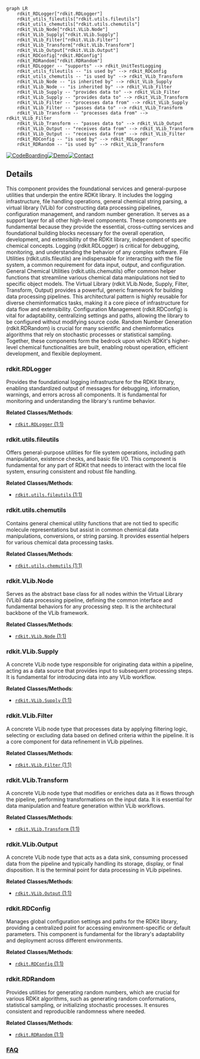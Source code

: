 ```mermaid
graph LR
    rdkit_RDLogger["rdkit.RDLogger"]
    rdkit_utils_fileutils["rdkit.utils.fileutils"]
    rdkit_utils_chemutils["rdkit.utils.chemutils"]
    rdkit_VLib_Node["rdkit.VLib.Node"]
    rdkit_VLib_Supply["rdkit.VLib.Supply"]
    rdkit_VLib_Filter["rdkit.VLib.Filter"]
    rdkit_VLib_Transform["rdkit.VLib.Transform"]
    rdkit_VLib_Output["rdkit.VLib.Output"]
    rdkit_RDConfig["rdkit.RDConfig"]
    rdkit_RDRandom["rdkit.RDRandom"]
    rdkit_RDLogger -- "supports" --> rdkit_UnitTestLogging
    rdkit_utils_fileutils -- "is used by" --> rdkit_RDConfig
    rdkit_utils_chemutils -- "is used by" --> rdkit_VLib_Transform
    rdkit_VLib_Node -- "is inherited by" --> rdkit_VLib_Supply
    rdkit_VLib_Node -- "is inherited by" --> rdkit_VLib_Filter
    rdkit_VLib_Supply -- "provides data to" --> rdkit_VLib_Filter
    rdkit_VLib_Supply -- "provides data to" --> rdkit_VLib_Transform
    rdkit_VLib_Filter -- "processes data from" --> rdkit_VLib_Supply
    rdkit_VLib_Filter -- "passes data to" --> rdkit_VLib_Transform
    rdkit_VLib_Transform -- "processes data from" --> rdkit_VLib_Filter
    rdkit_VLib_Transform -- "passes data to" --> rdkit_VLib_Output
    rdkit_VLib_Output -- "receives data from" --> rdkit_VLib_Transform
    rdkit_VLib_Output -- "receives data from" --> rdkit_VLib_Filter
    rdkit_RDConfig -- "is used by" --> rdkit_RDLogger
    rdkit_RDRandom -- "is used by" --> rdkit_VLib_Transform
```

[![CodeBoarding](https://img.shields.io/badge/Generated%20by-CodeBoarding-9cf?style=flat-square)](https://github.com/CodeBoarding/CodeBoarding)[![Demo](https://img.shields.io/badge/Try%20our-Demo-blue?style=flat-square)](https://www.codeboarding.org/demo)[![Contact](https://img.shields.io/badge/Contact%20us%20-%20contact@codeboarding.org-lightgrey?style=flat-square)](mailto:contact@codeboarding.org)

## Details

This component provides the foundational services and general-purpose utilities that underpin the entire RDKit library. It includes the logging infrastructure, file handling operations, general chemical string parsing, a virtual library (VLib) for constructing data processing pipelines, configuration management, and random number generation. It serves as a support layer for all other high-level components. These components are fundamental because they provide the essential, cross-cutting services and foundational building blocks necessary for the overall operation, development, and extensibility of the RDKit library, independent of specific chemical concepts. Logging (rdkit.RDLogger) is critical for debugging, monitoring, and understanding the behavior of any complex software. File Utilities (rdkit.utils.fileutils) are indispensable for interacting with the file system, a common requirement for data input, output, and configuration. General Chemical Utilities (rdkit.utils.chemutils) offer common helper functions that streamline various chemical data manipulations not tied to specific object models. The Virtual Library (rdkit.VLib.Node, Supply, Filter, Transform, Output) provides a powerful, generic framework for building data processing pipelines. This architectural pattern is highly reusable for diverse cheminformatics tasks, making it a core piece of infrastructure for data flow and extensibility. Configuration Management (rdkit.RDConfig) is vital for adaptability, centralizing settings and paths, allowing the library to be configured without modifying source code. Random Number Generation (rdkit.RDRandom) is crucial for many scientific and cheminformatics algorithms that rely on stochastic processes or statistical sampling. Together, these components form the bedrock upon which RDKit's higher-level chemical functionalities are built, enabling robust operation, efficient development, and flexible deployment.

### rdkit.RDLogger
Provides the foundational logging infrastructure for the RDKit library, enabling standardized output of messages for debugging, information, warnings, and errors across all components. It is fundamental for monitoring and understanding the library's runtime behavior.


**Related Classes/Methods**:

- <a href="https://github.com/rdkit/rdkit/rdkit/RDLogger.py#L1-L1" target="_blank" rel="noopener noreferrer">`rdkit.RDLogger` (1:1)</a>


### rdkit.utils.fileutils
Offers general-purpose utilities for file system operations, including path manipulation, existence checks, and basic file I/O. This component is fundamental for any part of RDKit that needs to interact with the local file system, ensuring consistent and robust file handling.


**Related Classes/Methods**:

- <a href="https://github.com/rdkit/rdkit/rdkit/utils/fileutils.py#L1-L1" target="_blank" rel="noopener noreferrer">`rdkit.utils.fileutils` (1:1)</a>


### rdkit.utils.chemutils
Contains general chemical utility functions that are not tied to specific molecule representations but assist in common chemical data manipulations, conversions, or string parsing. It provides essential helpers for various chemical data processing tasks.


**Related Classes/Methods**:

- <a href="https://github.com/rdkit/rdkit/rdkit/utils/chemutils.py#L1-L1" target="_blank" rel="noopener noreferrer">`rdkit.utils.chemutils` (1:1)</a>


### rdkit.VLib.Node
Serves as the abstract base class for all nodes within the Virtual Library (VLib) data processing pipeline, defining the common interface and fundamental behaviors for any processing step. It is the architectural backbone of the VLib framework.


**Related Classes/Methods**:

- <a href="https://github.com/rdkit/rdkit/rdkit/VLib/Node.py#L1-L1" target="_blank" rel="noopener noreferrer">`rdkit.VLib.Node` (1:1)</a>


### rdkit.VLib.Supply
A concrete VLib node type responsible for originating data within a pipeline, acting as a data source that provides input to subsequent processing steps. It is fundamental for introducing data into any VLib workflow.


**Related Classes/Methods**:

- <a href="https://github.com/rdkit/rdkit/rdkit/VLib/Supply.py#L1-L1" target="_blank" rel="noopener noreferrer">`rdkit.VLib.Supply` (1:1)</a>


### rdkit.VLib.Filter
A concrete VLib node type that processes data by applying filtering logic, selecting or excluding data based on defined criteria within the pipeline. It is a core component for data refinement in VLib pipelines.


**Related Classes/Methods**:

- <a href="https://github.com/rdkit/rdkit/rdkit/VLib/Filter.py#L1-L1" target="_blank" rel="noopener noreferrer">`rdkit.VLib.Filter` (1:1)</a>


### rdkit.VLib.Transform
A concrete VLib node type that modifies or enriches data as it flows through the pipeline, performing transformations on the input data. It is essential for data manipulation and feature generation within VLib workflows.


**Related Classes/Methods**:

- <a href="https://github.com/rdkit/rdkit/rdkit/VLib/Transform.py#L1-L1" target="_blank" rel="noopener noreferrer">`rdkit.VLib.Transform` (1:1)</a>


### rdkit.VLib.Output
A concrete VLib node type that acts as a data sink, consuming processed data from the pipeline and typically handling its storage, display, or final disposition. It is the terminal point for data processing in VLib pipelines.


**Related Classes/Methods**:

- <a href="https://github.com/rdkit/rdkit/rdkit/VLib/Output.py#L1-L1" target="_blank" rel="noopener noreferrer">`rdkit.VLib.Output` (1:1)</a>


### rdkit.RDConfig
Manages global configuration settings and paths for the RDKit library, providing a centralized point for accessing environment-specific or default parameters. This component is fundamental for the library's adaptability and deployment across different environments.


**Related Classes/Methods**:

- <a href="https://github.com/rdkit/rdkit/rdkit/RDConfig.py#L1-L1" target="_blank" rel="noopener noreferrer">`rdkit.RDConfig` (1:1)</a>


### rdkit.RDRandom
Provides utilities for generating random numbers, which are crucial for various RDKit algorithms, such as generating random conformations, statistical sampling, or initializing stochastic processes. It ensures consistent and reproducible randomness where needed.


**Related Classes/Methods**:

- <a href="https://github.com/rdkit/rdkit/rdkit/RDRandom.py#L1-L1" target="_blank" rel="noopener noreferrer">`rdkit.RDRandom` (1:1)</a>




### [FAQ](https://github.com/CodeBoarding/GeneratedOnBoardings/tree/main?tab=readme-ov-file#faq)